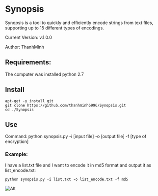 # Synopsis

Synopsis is a tool to quickly and efficiently encode strings from text files, supporting up to 15 different types of encodings.

Current Version: v.1.0.0

Author: ThanhMinh

## Requirements:
The computer was installed python 2.7

## Install
```
apt-get -y install git
git clone https://github.com/thanhminh6996/Synopsis.git
cd ./Synopsis
```

## Use
Command: python synopsis.py -i [input file] -o [output file] -f [type of encryption]

### Example:
I have a list.txt file and I want to encode it in md5 format and output it as list_encode.txt:

`python synopsis.py -i list.txt -o list_encode.txt -f md5`

![Alt](http://sv1.upsieutoc.com/2017/05/03/Screenshotfrom2017-05-0321-17-11.png)

